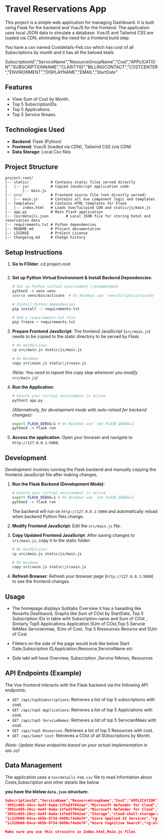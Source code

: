 # Travel Reservations App

This project is a simple web application for managing Dashboard. It is built using Flask for the backend and VueJS for the frontend. The application uses local JSON data to simulate a database. VueJS and Tailwind CSS are loaded via CDN, eliminating the need for a frontend build step.

You have a csv named Costdetails-Feb.csv which has cost of all Subscriptions by month and it has all the belowd etails

SubscriptionId","ServiceName","ResourceGroupName","Cost","APPLICATION","SUBSCRIPTIONNAME","CLARITYID","BILLINGCONTACT","COSTCENTER","ENVIRONMENT","DISPLAYNAME","EMAIL","StartDate"


## Features

- View Sum of Cost by Month.
- Top 5 SubscriptionIDs.
- Top 5 Applications.
- Top 5 Service Nmaes.

## Technologies Used

- **Backend**: Flask (Python)
- **Frontend**: VueJS (loaded via CDN), Tailwind CSS (via CDN)
- **Data Storage**: Local Csv files



## Project Structure

```
project-root/
|-- static/          # Contains static files served directly
|   |-- js/          # Copied JavaScript application code
|       |-- main.js
|-- src/             # Frontend source file (not directly served)
|   |-- main.js      # Contains all Vue component logic and templates
|-- templates/       # Contains HTML templates for Flask
|   |-- index.html   # Loads Vue/Tailwind CDN and static/js/main.js
|-- app.py           # Main Flask application
|-- Cosrdetails.json        # Local JSON file for storing hotel and reservation data
|-- requirements.txt # Python dependencies
|-- README.md        # Project documentation
|-- LICENSE          # Project License
|-- Changelog.md     # Change history
```

## Setup Instructions

1.  **Go to FOlder**:
    cd project-root
    ```

2.  **Set up Python Virtual Environment & Install Backend Dependencies**:
    ```bash
    # Set up Python virtual environment (recommended)
    python3 -m venv venv
    source venv/bin/activate  # On Windows use `venv\Scripts\activate`

    # Install Python dependencies
    pip install -r requirements.txt

    # Add a requirements.txt file
    pip freeze > requirements.txt
    ```

3.  **Prepare Frontend JavaScript**:
    The frontend JavaScript (`src/main.js`) needs to be copied to the static directory to be served by Flask.
    ```bash
    # On macOS/Linux
    cp src/main.js static/js/main.js

    # On Windows
    copy src\main.js static\js\main.js
    ```
    *(Note: You need to repeat this copy step whenever you modify `src/main.js`)*

4.  **Run the Application**:
    ```bash
    # Ensure your virtual environment is active
    python3 app.py
    ```
    *(Alternatively, for development mode with auto-reload for backend changes):*
    ```bash
    export FLASK_DEBUG=1 # On Windows use `set FLASK_DEBUG=1`
    python3 -m flask run
    ```

5.  **Access the application**:
    Open your browser and navigate to `http://127.0.0.1:5000`.

## Development

Development involves running the Flask backend and manually copying the frontend JavaScript file after making changes.

1.  **Run the Flask Backend (Development Mode)**:
    ```bash
    # Ensure your virtual environment is active
    export FLASK_DEBUG=1 # On Windows use `set FLASK_DEBUG=1`
    python3 -m flask run
    ```
    The backend will run on `http://127.0.0.1:5000` and automatically reload when backend Python files change.

2.  **Modify Frontend JavaScript**:
    Edit the `src/main.js` file.

3.  **Copy Updated Frontend JavaScript**:
    After saving changes to `src/main.js`, copy it to the static folder:
    ```bash
    # On macOS/Linux
    cp src/main.js static/js/main.js

    # On Windows
    copy src\main.js static\js\main.js
    ```

4.  **Refresh Browser**: Refresh your browser page (`http://127.0.0.1:5000`) to see the frontend changes.

## Usage

- The homepage displays Subtabs Overview it has a haeading like Novartis Dashbaord, Graphs like Sum of COst by StartDate, Top 5 Subscription IDs in table wiht Subscription name and Sum of COst , Simlarly Top5 Applications Application SUm of COst,Top 5 Servcie NAMes  Servcienmae, SUm of Cost, Top 5 Rresources Reource and SUm of Cost


- Fileters on the side of the page would look like below Start Date,Subscription ID,Applciation,Resource,ServiceName etc
- Side tabl will have Overview, Subscription ,Service NAmes, Resources

## API Endpoints (Example)

The Vue frontend interacts with the Flask backend via the following API endpoints:

-   `GET /api/top5Subscriptions`: Retrieves a list of top 5 subscriptions with cost.
-   `GET /api/top5 Applications`: Retrieves a list of top 5 Applciations with cost.
-   `GET /api/top5 ServcieNames`: Retrieves a list of top 5 ServcienMaes with cost.
-   `GET /api/top5 Resources`:    Retrieves a list of top 5 Resources with cost.
-   `GET /api/Sumof Cost`: Retrieves a COst of all SUbscriptions by Month.

*(Note: Update these endpoints based on your actual implementation in `app.py`)*

## Data Management

The application uses a `Cosrdetails-Feb.csv` file to read information about Costs,Subscription and other details like below

**you have  the blelow `data.json` structure:**

```json
SubscriptionId","ServiceName","ResourceGroupName","Cost","APPLICATION","SUBSCRIPTIONNAME","CLARITYID","BILLINGCONTACT","COSTCENTER","ENVIRONMENT","DISPLAYNAME","EMAIL","StartDate"
"3091c0d5-20cc-4a4f-8ada-13fed3f042ae","Microsoft Defender for Cloud","","0.09",,"Access to Azure Active Directory(Converted to EA)",,,,,,,"2024-01-01"
"3091c0d5-20cc-4a4f-8ada-13fed3f042ae","Microsoft Defender for Cloud","cloud-shell-storage-westeurope","7.64","","Access to Azure Active Directory(Converted to EA)","53360","","null","null","","","2024-01-01"
"3091c0d5-20cc-4a4f-8ada-13fed3f042ae","Storage","cloud-shell-storage-westeurope","0.49","","Access to Azure Active Directory(Converted to EA)","53360","","null","null","","","2024-01-01"
"1c328b00-84ce-465b-8734-6080c74a8e76","Azure Applied AI Services","rg-alviss-dev-westeurope-01","5291.92","ALVISS","NBS-DEV-ALVISS-001","null","neha-4.sharma","null","DEV","neha-4.sharma","neha-4.sharma@novartis.com","2024-01-01"
"1c328b00-84ce-465b-8734-6080c74a8e76","Azure Cognitive Search","rg-alviss-dev-westeurope-01","1625.61","ALVISS",

Make sure you use this strucutre in Index.html,Main.js files
```

